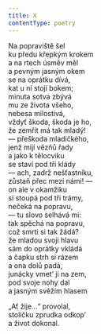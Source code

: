 ```yaml
---
title: X
contentType: poetry
---
```


Na popraviště šel  
ku předu křepkým krokem  
a na rtech úsměv měl  
a pevným jasným okem  
se na oprátku dívá,  
kat u ní stojí bokem;  
minuta sotva zbývá  
mu ze života všeho,  
nebesa milostivá,  
vždyť škoda, škoda je ho,  
že zemřít má tak mladý!  
— přeškoda mladičkého,  
jenž míjí vězňů řady  
a jako k tělocviku  
se staví pod tři klády  
— ach, zadrž nešťastníku,  
zůstaň přec mezi námi! —  
on ale v okamžiku  
si stoupá pod tři trámy,  
nečeká na popravu,  
— tu slovo selhává mi:  
tak spěchá na popravu,  
což smrti si tak žádá?  
že mladou svoji hlavu  
sám do oprátky vkládá  
a čapku strh si rázem  
a ona dolů padá,  
junácky vmet’ ji na zem,  
pod svoje nohy dal  
a jasným svěžím hlasem

„Ať žije…“ provolal,  
stoličku zprudka odkop’  
a život dokonal.
